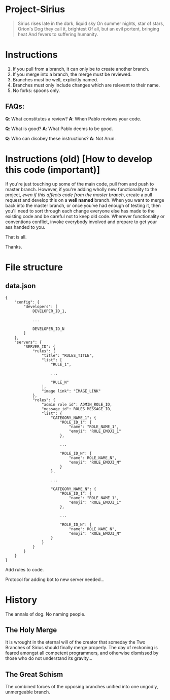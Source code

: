 # Project-Sirius

>   Sirius rises late in the dark, liquid sky
    On summer nights, star of stars,
    Orion's Dog they call it, brightest
    Of all, but an evil portent, bringing heat
    And fevers to suffering humanity.

# Instructions

1. If you pull from a branch, it can only be to create another branch.
2. If you merge into a branch, the merge must be reviewed.
3. Branches must be well, explicitly named.
4. Branches must only include changes which are relevant to their name.
5. No forks: spoons only.

## FAQs:

**Q**: What constitutes a review?
**A**: When Pablo reviews your code.

**Q**: What is good?
**A**: What Pablo deems to be good.

**Q**: Who can disobey these instructions?
**A**: Not Arun.

# Instructions (old) [How to develop this code (**important**)]

If you're just touching up some of the main code, pull from and push to master branch. However, if you're adding wholly new functionality to the project, *even if this affects code from the master branch*, create a pull request and develop this on a **well named** branch. When you want to merge back into the master branch, or once you've had enough of testing it, then you'll need to sort through each change everyone else has made to the existing code and be careful not to keep old code. Wherever functionality or conventions conflict, invoke everybody involved and prepare to get your ass handed to you.

That is all.

Thanks.

# File structure

## data.json

```
{
    "config": {
        "developers": [
            DEVELOPER_ID_1,

            ...

            DEVELOPER_ID_N
        ]
    },
    "servers": {
        "SERVER_ID": {
            "rules": {
                "title": "RULES_TITLE",
                "list": [
                    "RULE_1",

                    ...

                    "RULE_N"
                ],
                "image link": "IMAGE_LINK"
            },
            "roles": {
                "admin role id": ADMIN_ROLE_ID,
                "message id": ROLES_MESSAGE_ID,
                "list": {
                    "CATEGORY_NAME_1": {
                        "ROLE_ID_1": {
                            "name": "ROLE_NAME_1",
                            "emoji": "ROLE_EMOJI_1"
                        },

                        ...

                        "ROLE_ID_N": {
                            "name": ROLE_NAME_N",
                            "emoji": "ROLE_EMOJI_N"
                        }
                    },

                    ...

                    "CATEGORY_NAME_N": {
                        "ROLE_ID_1": {
                            "name": "ROLE_NAME_1",
                            "emoji": "ROLE_EMOJI_1"
                        },

                        ...

                        "ROLE_ID_N": {
                            "name": ROLE_NAME_N",
                            "emoji": "ROLE_EMOJI_N"
                    }
                }
            }
        }
    }
}
```

Add rules to code.

Protocol for adding bot to new server needed...

# History

The annals of dog.
No naming people.

## The Holy Merge

It is wrought in the eternal will of the creator that someday the Two Branches of Sirius should finally merge properly. The day of reckoning is feared amongst all competent programmers, and otherwise dismissed by those who do not understand its gravity...

## The Great Schism

The combined forces of the opposing branches unified into one ungodly, unmergeable branch.